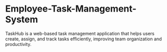 # Employee-Task-Management-System
TaskHub is a web-based task management application that helps users create, assign, and track tasks efficiently, improving team organization and productivity.

